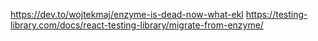 https://dev.to/wojtekmaj/enzyme-is-dead-now-what-ekl
https://testing-library.com/docs/react-testing-library/migrate-from-enzyme/